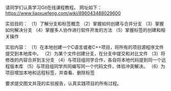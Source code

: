 请同学们认真学习Git在线课程教程。
网址如下：
https://www.liaoxuefeng.com/wiki/896043488029600

实验目的：
（1）了解分支和标签概念
（2）掌握如何创建与合并分支
（3）掌握如何解决分支
（4）掌握多人协作进行软件开发的方法
（5）掌握标签的创建和相关操作


实验内容：
（1）在本地创建一个C语言或者C++项目，将所有的项目源程序文件提交到本地库中。
（2）为某个文件创建分支，在分支中提交和对比文件
（3）将修改的内容合并到主分支
（4）与项目组同学合作，各自将本地代码提到同一个远程版本库
（5）与项目组同学共同编写同一个代码文件，体验冲突解决。
（6）为项目增加本地和远程标签，并查看、删除标签


要求提交图文并茂的实验报告，认真实践项目的所有过程。
